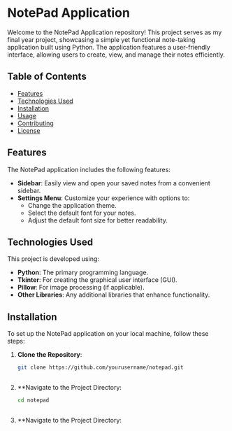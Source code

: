 # NotePad Application

Welcome to the NotePad Application repository! This project serves as my final year project, showcasing a simple yet functional note-taking application built using Python. The application features a user-friendly interface, allowing users to create, view, and manage their notes efficiently.

## Table of Contents

- [Features](#features)
- [Technologies Used](#technologies-used)
- [Installation](#installation)
- [Usage](#usage)
- [Contributing](#contributing)
- [License](#license)

## Features

The NotePad application includes the following features:

- **Sidebar**: Easily view and open your saved notes from a convenient sidebar.
- **Settings Menu**: Customize your experience with options to:
  - Change the application theme.
  - Select the default font for your notes.
  - Adjust the default font size for better readability.

## Technologies Used

This project is developed using:

- **Python**: The primary programming language.
- **Tkinter**: For creating the graphical user interface (GUI).
- **Pillow**: For image processing (if applicable).
- **Other Libraries**: Any additional libraries that enhance functionality.

## Installation

To set up the NotePad application on your local machine, follow these steps:

1. **Clone the Repository**:
   ```bash
   git clone https://github.com/yourusername/notepad.git
  
2. **Navigate to the Project Directory:
   ```bash
   cd notepad
  
3. **Navigate to the Project Directory:	
   